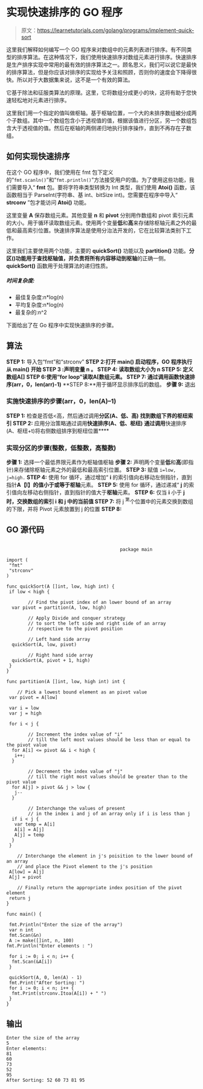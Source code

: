 # 实现快速排序的 GO 程序

> 原文：<https://learnetutorials.com/golang/programs/implement-quick-sort>

这里我们解释如何编写一个 GO 程序来对数组中的元素列表进行排序。有不同类型的排序算法。在这种情况下，我们使用快速排序对数组元素进行排序。快速排序是生产排序实现中常用的最有效的排序算法之一。顾名思义，我们可以说它是最快的排序算法，但是你应该对排序的实现给予关注和照顾，否则你的速度会下降得很快。所以对于大数据集来说，这不是一个有效的算法。

它基于除法和征服类算法的原理。这里，它将数组分成更小的块，这将有助于您快速轻松地对元素进行排序。

这里我们用一个指定的值叫做枢轴。基于枢轴位置，一个大的未排序数组被分成两个子数组。其中一个数组包含小于透视值的值，根据该值进行分区，另一个数组包含大于透视值的值。然后在枢轴的两侧递归地执行排序操作，直到不再存在子数组。

## 如何实现快速排序

在这个 GO 程序中，我们使用在 fmt 包下定义的“`fmt.scanln()`”和“`fmt.println()`”方法接受用户的值。为了使用这些功能，我们需要导入“ **fmt** 包。要将字符串类型转换为 Int 类型，我们使用 **Atoi()** 函数，该函数相当于 ParseInt(字符串、基 int、bitSize int)。您需要在程序中导入“ **strconv** ”包才能访问 **Atoi()** 功能。

这里变量 **A** 保存数组元素。其他变量 **n** 和 **pivot** 分别用作数组和 pivot 索引元素的大小。用于循环读取数组元素。使用两个变量**低**和**高**来存储除枢轴元素之外的最低和最高索引位置。快速排序算法是使用分治法开发的，它在比较算法类别下工作。

这里我们主要使用两个功能，主要的 **quickSort()** 功能以及 **partition()** 功能。**分区()**功能用于查找枢轴值，并负责将所有内容移动到**枢轴**的正确一侧。 **quickSort()** 函数用于处理算法的递归性质。

##### **时间复杂度:**

*   最佳复杂度:n*log(n)
*   平均复杂度:n*log(n)
*   最复杂的:n^2

下面给出了在 Go 程序中实现快速排序的步骤。

## 算法

**STEP 1:** 导入包“fmt”和“strconv”
**STEP 2:**打开 **main()** 启动程序，GO 程序执行从 **main()**
**开始 STEP 3** :声明变量 **n** 。
**STEP 4:** 读取数组大小为 **n**
**STEP 5:** 定义数组**A[]**
**STEP 6:**使用“for loop”读取**A[**数组元素。
**STEP 7:** 通过调用函数**快速排序(arr，0，len(arr)-1)**
**STEP 8:**用于循环显示排序后的数组。
**步骤 9:** 退出

### 实施快速排序的步骤(arr，0，len(A)–1)

**STEP 1:** 检查是否低<高，然后通过调用**分区(A、低、高)**
**找到数组下界的枢纽索引 STEP 2:** 应用分治策略通过调用**快速排序(A、低、枢纽)**
**通过调用**快速排序(A、枢纽+t)将右侧数组排序到枢纽位置****

### 实现分区的步骤(整数，低整数，高整数)

**步骤 1:** 选择一个最低界限元素作为枢轴值枢轴
**步骤 2:** 声明两个变量**低**和**高**(即指针)来存储除枢轴元素之外的最低和最高索引位置。
**STEP 3:** 赋值 `i=low, j=high.`
**STEP 4:** 使用 for 循环，通过增加“ **i** 的索引值向右移动左侧指针，直到指针**A【I】**的值小于或等于**枢轴**元素。
**STEP 5:** 使用 for 循环，通过递减“ **j** 的索引值向左移动右侧指针，直到指针的值大于**枢轴**元素。
**STEP 6:** 仅当 **i** 小于 **j**
**时，交换数组的索引 **i** 和 **j** 中的当前值 STEP 7:** 将 j <sup>第</sup>个位置中的元素交换到数组的下限，并将 Pivot 元素放置到 j 的位置
**STEP 8:**

## GO 源代码

```

                                          package main

import (
 "fmt"
 "strconv"
)

func quickSort(A []int, low, high int) {
 if low < high {

        // Find the pivot index of an lower bound of an array
  var pivot = partition(A, low, high)

        // Apply Divide and conquer strategy
        // to sort the left side and right side of an array
        // respective to the pivot position

        // Left hand side array
  quickSort(A, low, pivot)

        // Right hand side array
  quickSort(A, pivot + 1, high)
 }
}

func partition(A []int, low, high int) int {

    // Pick a lowest bound element as an pivot value
 var pivot = A[low]

 var i = low
 var j = high

 for i < j {

        // Increment the index value of "i"
        // till the left most values should be less than or equal to the pivot value
  for A[i] <= pivot && i < high {
   i++;
  }

        // Decrement the index value of "j"
        // till the right most values should be greater than to the pivot value
  for A[j] > pivot && j > low {
   j--
  }

        // Interchange the values of present 
        // in the index i and j of an array only if i is less than j
  if i < j {
   var temp = A[i]
   A[i] = A[j]
   A[j] = temp
  }
 }

    // Interchange the element in j's poisition to the lower bound of an array
    // and place the Pivot element to the j's position
 A[low] = A[j]
 A[j] = pivot

    // Finally return the appropriate index position of the pivot element
 return j
}

func main() {

 fmt.Println("Enter the size of the array")
 var n int
 fmt.Scan(&n)
 A := make([]int, n, 100)
fmt.Println("Enter elements : ")

 for i := 0; i < n; i++ {
  fmt.Scan(&A[i])
 }

 quickSort(A, 0, len(A) - 1)
 fmt.Print("After Sorting: ")
 for i := 0; i < n; i++ {
  fmt.Print(strconv.Itoa(A[i]) + " ")
 }
} 

```

## 输出

```
Enter the size of the array
5
Enter elements: 
81
60
73
52
95
After Sorting: 52 60 73 81 95 
```